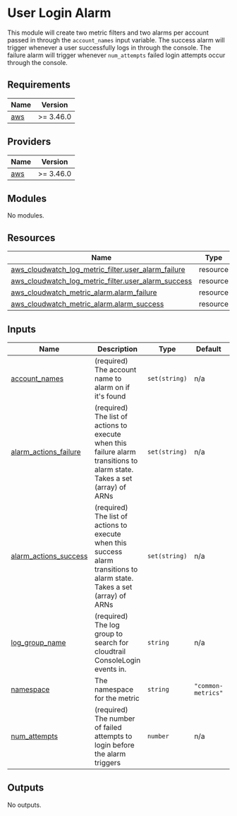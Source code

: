 # User Login Alarm

This module will create two metric filters and two alarms per account passed in through the `account_names` input variable.
The success alarm will trigger whenever a user successfully logs in through the console.
The failure alarm will trigger whenever `num_attempts` failed login attempts occur through the console.

## Requirements

| Name | Version |
|------|---------|
| <a name="requirement_aws"></a> [aws](#requirement\_aws) | >= 3.46.0 |

## Providers

| Name | Version |
|------|---------|
| <a name="provider_aws"></a> [aws](#provider\_aws) | >= 3.46.0 |

## Modules

No modules.

## Resources

| Name | Type |
|------|------|
| [aws_cloudwatch_log_metric_filter.user_alarm_failure](https://registry.terraform.io/providers/hashicorp/aws/latest/docs/resources/cloudwatch_log_metric_filter) | resource |
| [aws_cloudwatch_log_metric_filter.user_alarm_success](https://registry.terraform.io/providers/hashicorp/aws/latest/docs/resources/cloudwatch_log_metric_filter) | resource |
| [aws_cloudwatch_metric_alarm.alarm_failure](https://registry.terraform.io/providers/hashicorp/aws/latest/docs/resources/cloudwatch_metric_alarm) | resource |
| [aws_cloudwatch_metric_alarm.alarm_success](https://registry.terraform.io/providers/hashicorp/aws/latest/docs/resources/cloudwatch_metric_alarm) | resource |

## Inputs

| Name | Description | Type | Default | Required |
|------|-------------|------|---------|:--------:|
| <a name="input_account_names"></a> [account\_names](#input\_account\_names) | (required) The account name to alarm on if it's found | `set(string)` | n/a | yes |
| <a name="input_alarm_actions_failure"></a> [alarm\_actions\_failure](#input\_alarm\_actions\_failure) | (required) The list of actions to execute when this failure alarm transitions to alarm state. Takes a set (array) of ARNs | `set(string)` | n/a | yes |
| <a name="input_alarm_actions_success"></a> [alarm\_actions\_success](#input\_alarm\_actions\_success) | (required) The list of actions to execute when this success alarm transitions to alarm state. Takes a set (array) of ARNs | `set(string)` | n/a | yes |
| <a name="input_log_group_name"></a> [log\_group\_name](#input\_log\_group\_name) | (required) The log group to search for cloudtrail ConsoleLogin events in. | `string` | n/a | yes |
| <a name="input_namespace"></a> [namespace](#input\_namespace) | The namespace for the metric | `string` | `"common-metrics"` | no |
| <a name="input_num_attempts"></a> [num\_attempts](#input\_num\_attempts) | (required) The number of failed attempts to login before the alarm triggers | `number` | n/a | yes |

## Outputs

No outputs.
